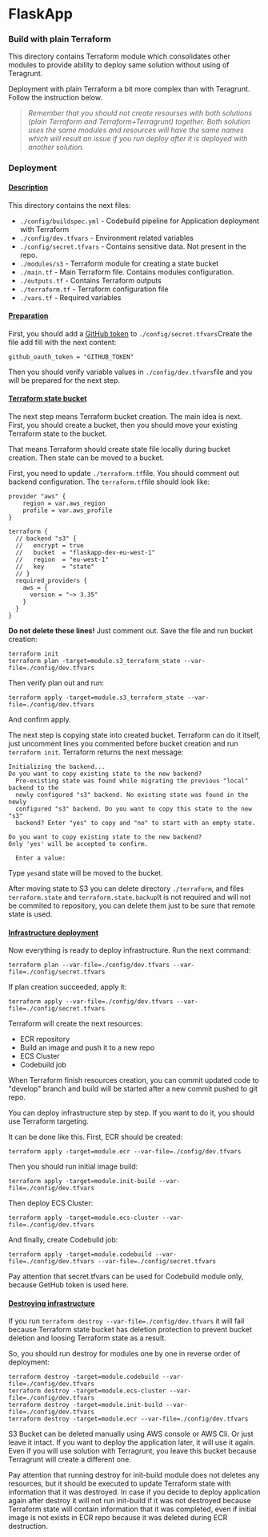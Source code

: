 # FlaskApp

### Build with plain Terraform

This directory contains Terraform module which consolidates other modules to provide ability to deploy same solution without using of Teragrunt.

Deployment with plain Terraform a bit more complex than with Teragrunt. Follow the instruction below.

> *Remember that you should not create resourses with both solutions (plain Terraform and Terraform+Terragrunt) together. Both solution uses the same modules and resources will have the same names which will result an issue if you run deploy after it is deployed with another solution.*

### Deployment 

#### <u>Description</u>

This directory contains the next files: 

- `./config/buildspec.yml` - Codebuild pipeline for Application deployment with Terraform
- `./config/dev.tfvars` - Environment related variables
- `./config/secret.tfvars` - Contains sensitive data. Not present in the repo.
- `./modules/s3` - Terraform module for creating a state bucket
- `./main.tf` - Main Terraform file. Contains modules configuration.
- `./outputs.tf` - Contains Terraform outputs
- `./terraform.tf` - Terraform configuration file
- `./vars.tf` - Required variables

#### <u>Preparation</u>

First, you should add a [GitHub token](https://docs.github.com/en/github/authenticating-to-github/creating-a-personal-access-token) to `./config/secret.tfvars`Create the file add fill with the next content: 

```
github_oauth_token = "GITHUB_TOKEN"
```

Then you should verify variable values in `./config/dev.tfvars`file and you will be prepared for the next step.

#### <u>Terraform state bucket</u>

The next step means Terraform bucket creation. The main idea is next. First, you should create a bucket, then you should move your existing Terraform state to the bucket.

That means Terraform should create state file locally during bucket creation. Then state can be moved to a bucket. 

First, you need to update `./terraform.tf`file. You should comment out backend configuration. The `terraform.tf`file should look like: 

``` 
provider "aws" {
    region = var.aws_region
    profile = var.aws_profile
}

terraform {
  // backend "s3" {
  //   encrypt = true
  //   bucket  = "flaskapp-dev-eu-west-1"
  //   region  = "eu-west-1"
  //   key     = "state"
  // }
  required_providers {
    aws = {
      version = "~> 3.35"
    }
  }
}

```

**Do not delete these lines!** Just comment out. Save the file and run bucket creation:

```
terraform init
terraform plan -target=module.s3_terraform_state --var-file=./config/dev.tfvars
```

Then verify plan out and run:

```
terraform apply -target=module.s3_terraform_state --var-file=./config/dev.tfvars
```

And confirm apply.

The next step is copying state into created bucket. Terraform can do it itself, just uncomment lines you commented before bucket creation and run `terraform init`. Terraform returns the next message: 

```
Initializing the backend...
Do you want to copy existing state to the new backend?
  Pre-existing state was found while migrating the previous "local" backend to the
  newly configured "s3" backend. No existing state was found in the newly
  configured "s3" backend. Do you want to copy this state to the new "s3"
  backend? Enter "yes" to copy and "no" to start with an empty state.
  
Do you want to copy existing state to the new backend?
Only 'yes' will be accepted to confirm.

  Enter a value: 
```

Type `yes`and state will be moved to the bucket.

After moving state to S3 you can delete directory `./terraform`, and files `terraform.state` and `terraform.state.backup`It is not required and will not be commited to repository, you can delete them just to be sure that remote state is used. 

#### <u>Infrastructure deployment</u>

Now everything is ready to deploy infrastructure. Run the next command: 

```
terraform plan --var-file=./config/dev.tfvars --var-file=./config/secret.tfvars
```

If plan creation succeeded, apply it:

```
terraform apply --var-file=./config/dev.tfvars --var-file=./config/secret.tfvars
```

Terraform will create the next resources:

- ECR repository
- Build an image and push it to a new repo
- ECS Cluster
- Codebuild job

When Terraform finish resources creation, you can commit updated code to "develop" branch and build will be started after a new commit pushed to git repo.

You can deploy infrastructure step by step. If you want to do it, you should use Terraform targeting. 

It can be done like this. First, ECR should be created:

```
terraform apply -target=module.ecr --var-file=./config/dev.tfvars
```

Then you should run initial image build:

```
terraform apply -target=module.init-build --var-file=./config/dev.tfvars
```

Then deploy ECS Cluster:

```
terraform apply -target=module.ecs-cluster --var-file=./config/dev.tfvars
```

And finally, create Codebuild job:

```
terraform apply -target=module.codebuild --var-file=./config/dev.tfvars --var-file=./config/secret.tfvars
```

Pay attention that secret.tfvars can be used for Codebuild module only, because GetHub token is used here.

#### <u>Destroying infrastructure</u>

If you run `terraform destroy --var-file=./config/dev.tfvars` it will fail because Terraform state bucket has deletion protection to prevent bucket deletion and loosing Terraform state as a result. 

So, you should run destroy for modules one by one in reverse order of deployment:

```
terraform destroy -target=module.codebuild --var-file=./config/dev.tfvars
terraform destroy -target=module.ecs-cluster --var-file=./config/dev.tfvars
terraform destroy -target=module.init-build --var-file=./config/dev.tfvars
terraform destroy -target=module.ecr --var-file=./config/dev.tfvars
```

S3 Bucket can be deleted manually using AWS console or AWS Cli. Or just leave it intact. If you want to deploy the application later, it will use it again. Even if you will use solution with Terragrunt, you leave this bucket because Terragrunt will create a different one.

Pay attention that running destroy for init-build module does not deletes any resources, but it should be executed to update Terraform state with information that it was destroyed. In case if you decide to deploy application again after destroy it will not run init-build if it was not destroyed because Terraform state will contain information that it was completed, even if initial image is not exists in ECR repo because it was deleted during ECR destruction.

